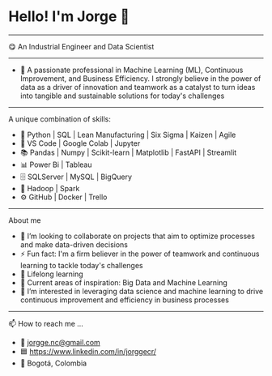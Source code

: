 
# Hello! I'm Jorge 👋
---

:yum: An Industrial Engineer and Data Scientist

---

- 👨 A passionate professional in Machine Learning (ML), Continuous Improvement, and Business Efficiency. I strongly believe in the power of data as a driver of innovation and teamwork as a catalyst to turn ideas into tangible and sustainable solutions for today's challenges

---

A unique combination of skills:

- 👅 Python | SQL | Lean Manufacturing | Six Sigma | Kaizen | Agile
- 📓 VS Code | Google Colab | Jupyter
- 📚 Pandas | Numpy | Scikit-learn | Matplotlib | FastAPI | Streamlit
- 📊 Power Bi | Tableau
- 🗄️ SQLServer | MySQL | BigQuery
- 🔢 Hadoop | Spark
- ⚙️ GitHub | Docker | Trello

---

About me

- 💞️ I’m looking to collaborate on projects that aim to optimize processes and make data-driven decisions
- ⚡ Fun fact: I'm a firm believer in the power of teamwork and continuous learning to tackle today's challenges
- 🎯 Lifelong learning
- 🌱 Current areas of inspiration: Big Data and Machine Learning
- 👀 I’m interested in leveraging data science and machine learning to drive continuous improvement and efficiency in business processes


---

📫 How to reach me ...

- 📧 jorgge.nc@gmail.com
- 🟦 https://www.linkedin.com/in/jorggecr/
- 📍 Bogotá, Colombia
